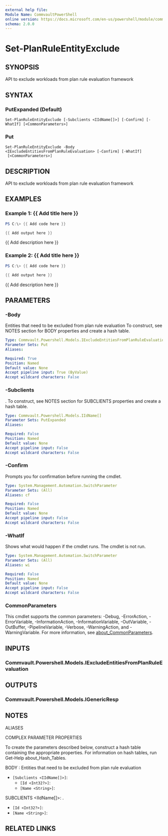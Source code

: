 ```yaml
---
external help file:
Module Name: CommvaultPowerShell
online version: https://docs.microsoft.com/en-us/powershell/module/commvaultpowershell/set-planruleentityexclude
schema: 2.0.0
---
```


# Set-PlanRuleEntityExclude

## SYNOPSIS
API to exclude workloads from plan rule evaluation framework

## SYNTAX

### PutExpanded (Default)
```
Set-PlanRuleEntityExclude [-Subclients <IIdName[]>] [-Confirm] [-WhatIf] [<CommonParameters>]
```

### Put
```
Set-PlanRuleEntityExclude -Body <IExcludeEntitiesFromPlanRuleEvaluation> [-Confirm] [-WhatIf]
 [<CommonParameters>]
```

## DESCRIPTION
API to exclude workloads from plan rule evaluation framework

## EXAMPLES

### Example 1: {{ Add title here }}
```powershell
PS C:\> {{ Add code here }}

{{ Add output here }}
```

{{ Add description here }}

### Example 2: {{ Add title here }}
```powershell
PS C:\> {{ Add code here }}

{{ Add output here }}
```

{{ Add description here }}

## PARAMETERS

### -Body
Entities that need to be excluded from plan rule evaluation
To construct, see NOTES section for BODY properties and create a hash table.

```yaml
Type: Commvault.Powershell.Models.IExcludeEntitiesFromPlanRuleEvaluation
Parameter Sets: Put
Aliases:

Required: True
Position: Named
Default value: None
Accept pipeline input: True (ByValue)
Accept wildcard characters: False
```

### -Subclients
.
To construct, see NOTES section for SUBCLIENTS properties and create a hash table.

```yaml
Type: Commvault.Powershell.Models.IIdName[]
Parameter Sets: PutExpanded
Aliases:

Required: False
Position: Named
Default value: None
Accept pipeline input: False
Accept wildcard characters: False
```

### -Confirm
Prompts you for confirmation before running the cmdlet.

```yaml
Type: System.Management.Automation.SwitchParameter
Parameter Sets: (All)
Aliases: cf

Required: False
Position: Named
Default value: None
Accept pipeline input: False
Accept wildcard characters: False
```

### -WhatIf
Shows what would happen if the cmdlet runs.
The cmdlet is not run.

```yaml
Type: System.Management.Automation.SwitchParameter
Parameter Sets: (All)
Aliases: wi

Required: False
Position: Named
Default value: None
Accept pipeline input: False
Accept wildcard characters: False
```

### CommonParameters
This cmdlet supports the common parameters: -Debug, -ErrorAction, -ErrorVariable, -InformationAction, -InformationVariable, -OutVariable, -OutBuffer, -PipelineVariable, -Verbose, -WarningAction, and -WarningVariable. For more information, see [about_CommonParameters](http://go.microsoft.com/fwlink/?LinkID=113216).

## INPUTS

### Commvault.Powershell.Models.IExcludeEntitiesFromPlanRuleEvaluation

## OUTPUTS

### Commvault.Powershell.Models.IGenericResp

## NOTES

ALIASES

COMPLEX PARAMETER PROPERTIES

To create the parameters described below, construct a hash table containing the appropriate properties. For information on hash tables, run Get-Help about_Hash_Tables.


BODY <IExcludeEntitiesFromPlanRuleEvaluation>: Entities that need to be excluded from plan rule evaluation
  - `[Subclients <IIdName[]>]`: 
    - `[Id <Int32?>]`: 
    - `[Name <String>]`: 

SUBCLIENTS <IIdName[]>: .
  - `[Id <Int32?>]`: 
  - `[Name <String>]`: 

## RELATED LINKS

